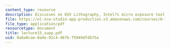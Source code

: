 ```yaml
---
content_type: resource
description: Discusses on EUV Lithography, Intel?s micro exposure tool.
file: https://ol-ocw-studio-app-production.s3.amazonaws.com/courses/6-152j-micro-nano-processing-technology-fall-2005/0a6a8cae0ade92c4d67bf5949dfdb75a_lecture15_supp.pdf
file_type: application/pdf
resourcetype: Document
title: lecture15_supp.pdf
uid: 0a6a8cae-0ade-92c4-d67b-f5949dfdb75a
---
```

